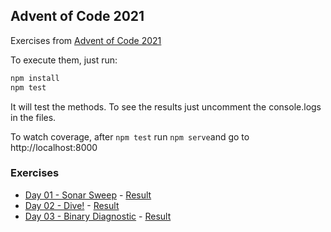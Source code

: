 ## Advent of Code 2021
Exercises from [Advent of Code 2021](https://adventofcode.com/2021)

To execute them, just run:
```sh
npm install
npm test
```
It will test the methods. To see the results just uncomment the console.logs in the files.

To watch coverage, after `npm test` run `npm serve`and go to http://localhost:8000

### Exercises
* [Day 01 - Sonar Sweep](https://adventofcode.com/2021/day/1) - [Result](exercises/day01.js)
* [Day 02 - Dive!](https://adventofcode.com/2021/day/2) - [Result](exercises/day02.js)
* [Day 03 - Binary Diagnostic](https://adventofcode.com/2021/day/3) - [Result](exercises/day03.js)
